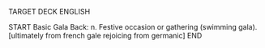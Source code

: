 TARGET DECK
ENGLISH

START
Basic
Gala
Back: n. Festive occasion or gathering (swimming gala). [ultimately from french gale rejoicing from germanic]
END
